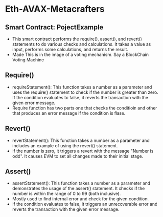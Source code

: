 # Eth-AVAX-Metacrafters

## Smart Contract: PojectExample
- This smart contract performs the require(), assert(), and revert() statements to do various checks and calculations. It takes a value as 
 input, performs some calculations, and returns the result.
- Made This is in the image of a voting mechanism. Say a BlockChain Voting Machine

## Require()
- requireStatement(): This function takes a number as a parameter and uses the require() statement to check if the number is greater than zero. If the condition evaluates to false, it reverts the transaction with the given error message.
- Require function has two parts one that checks the conditioin and other that produces an error message if the condition is flase.

## Revert()
- revertStatement(): This function takes a number as a parameter and includes an example of using the revert() statement. 
- If the number is zero, it triggers a revert with the message "Number is odd". It causes EVM to set all changes made to their initial stage.

## Assert()
- assertStatement(): This function takes a number as a parameter and demonstrates the usage of the assert() statement. It checks if the number is within the range of 0 to 99 (both inclusive).
- Mostly used to find internal error and check for the given condition.
- If the condition evaluates to false, it triggers an unrecoverable error and reverts the transaction with the given error message.
